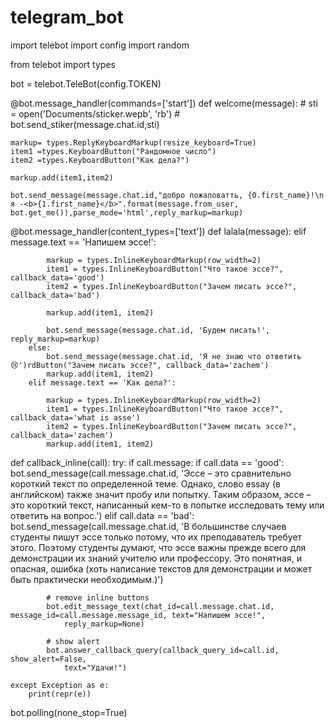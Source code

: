 # telegram_bot
import telebot
import config 
import random 

from telebot import types

bot = telebot.TeleBot(config.TOKEN)

@bot.message_handler(commands=['start'])
def welcome(message):
    # sti = open('Documents/sticker.wepb', 'rb')
    # bot.send_stiker(message.chat.id,sti)

    markup= types.ReplyKeyboardMarkup(resize_keyboard=True)
    item1 =types.KeyboardButton("Рандомное число")
    item2 =types.KeyboardButton("Как дела?")

    markup.add(item1,item2)

    bot.send_message(message.chat.id,"добро пожаловатть, {0.first_name}!\n я -<b>{1.first_name}</b>".format(message.from_user, bot.get_me()),parse_mode='html',reply_markup=markup)

@bot.message_handler(content_types=['text'])
def lalala(message):
    elif message.text == 'Напишем эссе!':
 
            markup = types.InlineKeyboardMarkup(row_width=2)
            item1 = types.InlineKeyboardButton("Что такое эссе?", callback_data='good')
            item2 = types.InlineKeyboardButton("Зачем писать эссе?", callback_data='bad')
 
            markup.add(item1, item2)
 
            bot.send_message(message.chat.id, 'Будем писать!', reply_markup=markup)
        else:
            bot.send_message(message.chat.id, 'Я не знаю что ответить 😢')rdButton("Зачем писать эссе?", callback_data='zachem')
            markup.add(item1, item2)
        elif message.text == 'Как дела?':

            markup = types.InlineKeyboardMarkup(row_width=2)
            item1 = types.InlineKeyboardButton("Что такое эссе?", callback_data='what is asse')
            item2 = types.InlineKeyboardButton("Зачем писать эссе?", callback_data='zachem')
            markup.add(item1, item2)

def callback_inline(call):
    try:
        if call.message:
            if call.data == 'good':
                bot.send_message(call.message.chat.id, 'Эссе – это сравнительно короткий текст по определенной теме. Однако, слово essay (в английском) также значит пробу или попытку. Таким образом, эссе – это короткий текст, написанный кем-то в попытке исследовать тему или ответить на вопрос.')
            elif call.data == 'bad':
                bot.send_message(call.message.chat.id, 'В большинстве случаев студенты пишут эссе только потому, что их преподаватель требует этого. Поэтому студенты думают, что эссе важны прежде всего для демонстрации их знаний учителю или профессору. Это понятная, и опасная, ошибка (хоть написание текстов для демонстрации и может быть практически необходимым.)')
 
            # remove inline buttons
            bot.edit_message_text(chat_id=call.message.chat.id, message_id=call.message.message_id, text="Напишем эссе!",
                reply_markup=None)
 
            # show alert
            bot.answer_callback_query(callback_query_id=call.id, show_alert=False,
                text="Удачи!")
 
    except Exception as e:
        print(repr(e))


bot.polling(none_stop=True)
